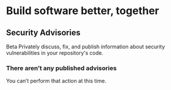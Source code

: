 # Build software better, together

## Security Advisories

Beta Privately discuss, fix, and publish information about security vulnerabilities in your repository's code.

### There aren’t any published advisories

 You can’t perform that action at this time. 

